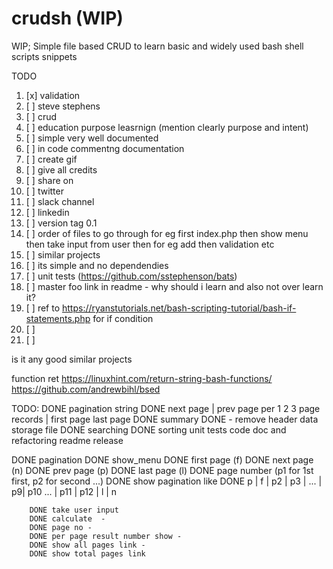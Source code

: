 # crudsh (WIP)
WIP; Simple file based CRUD to learn basic and widely used bash shell scripts snippets

TODO

1. [x]  validation
1. [ ]  steve stephens
1. [ ]  crud
1. [ ]  education purpose leasrnign (mention clearly purpose and intent)
1. [ ]  simple very well documented
1. [ ]  in code commentng documentation
1. [ ]  create gif
1. [ ]  give all credits
1. [ ]  share on
1. [ ]      twitter
1. [ ]      slack channel
1. [ ]      linkedin
1. [ ]  version tag 0.1
1. [ ]  order of files to go through for eg first index.php then show menu then take input from user then for eg add then validation etc
1. [ ]  similar projects
1. [ ]  its simple and no dependendies
1. [ ]  unit tests (https://github.com/sstephenson/bats)
1. [ ]  master foo link in readme - why should i learn and also not over learn it?
1. [ ]  ref to https://ryanstutorials.net/bash-scripting-tutorial/bash-if-statements.php for if condition
1. [ ]
1. [ ]





is it any good
similar projects


function ret
    https://linuxhint.com/return-string-bash-functions/
https://github.com/andrewbihl/bsed




TODO:
DONE pagination string
    DONE next page | prev page per 1 2 3 page records | first page last page
DONE summary
DONE - remove header data storage file
DONE searching
DONE sorting
unit tests
code doc and refactoring
readme
release


DONE pagination
    DONE show_menu
        DONE first page (f)
        DONE next page (n)
        DONE prev page (p)
        DONE last page (l)
        DONE page number (p1 for 1st first, p2 for second ...)
        DONE show pagination like
        DONE p | f | p2 | p3 | ... | p9| p10 ... | p11 | p12 | l | n

        DONE take user input
        DONE calculate  -
        DONE page no -
        DONE per page result number show -
        DONE show all pages link -
        DONE show total pages link
